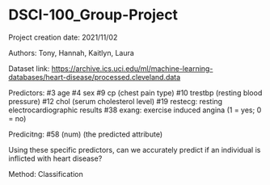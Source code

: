 # DSCI-100_Group-Project

Project creation date: 2021/11/02

Authors: Tony, Hannah, Kaitlyn, Laura

Dataset link: https://archive.ics.uci.edu/ml/machine-learning-databases/heart-disease/processed.cleveland.data

Predictors:
#3 age
#4 sex
#9 cp (chest pain type)
#10 trestbp (resting blood pressure)
#12 chol (serum cholesterol level)
#19 restecg: resting electrocardiographic results
#38 exang: exercise induced angina (1 = yes; 0 = no)


Predicitng: #58 (num) (the predicted attribute)

Using these specific predictors, can we accurately predict if an individual is inflicted with heart disease?

Method: Classification
